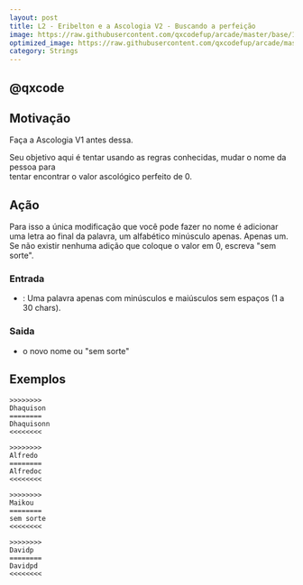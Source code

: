 ```yaml
---
layout: post
title: L2 - Eribelton e a Ascologia V2 - Buscando a perfeição
image: https://raw.githubusercontent.com/qxcodefup/arcade/master/base/109/__capa.jpg
optimized_image: https://raw.githubusercontent.com/qxcodefup/arcade/master/base/.thumb/109/Readme.jpg
category: Strings
---
```

<!-- DON'T EDIT THIS FILE, GENERATED BY SCRIPT -->
<!-- DON'T EDIT THIS FILE, GENERATED BY SCRIPT -->
<!-- DON'T EDIT THIS FILE, GENERATED BY SCRIPT -->
<!-- DON'T EDIT THIS FILE, GENERATED BY SCRIPT -->
<!-- DON'T EDIT THIS FILE, GENERATED BY SCRIPT -->
## @qxcode



## Motivação

Faça a Ascologia V1 antes dessa.

Seu objetivo aqui é tentar usando as regras conhecidas, mudar o nome da pessoa para  
tentar encontrar o valor ascológico perfeito de 0.

## Ação

Para isso a única modificação que você pode fazer no nome é adicionar uma letra ao
final da palavra, um alfabético minúsculo apenas. Apenas um. Se não existir
nenhuma adição que coloque o valor em 0, escreva "sem sorte".

### Entrada

*   : Uma palavra apenas com minúsculos e maiúsculos sem espaços (1 a 30 chars).

### Saida

*   o novo nome ou "sem sorte"

## Exemplos

```
>>>>>>>>
Dhaquison
========
Dhaquisonn
<<<<<<<<

>>>>>>>>
Alfredo
========
Alfredoc
<<<<<<<<

>>>>>>>>
Maikou
========
sem sorte
<<<<<<<<

>>>>>>>>
Davidp
========
Davidpd
<<<<<<<<
```

